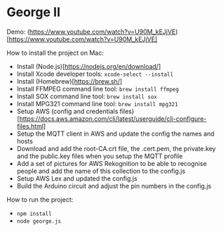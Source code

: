 # George II

Demo:
(https://www.youtube.com/watch?v=U90M_kEJjVE)[https://www.youtube.com/watch?v=U90M_kEJjVE]

How to install the project on Mac:

- Install (Node.js)[https://nodejs.org/en/download/]
- Install Xcode developer tools: `xcode-select --install`
- Install (Homebrew)[https://brew.sh/]
- Install FFMPEG command line tool: `brew install ffmpeg`
- Install SOX command line tool: `brew install sox`
- Install MPG321 command line tool: `brew install mpg321`
- Setup AWS (config and credentials files)[https://docs.aws.amazon.com/cli/latest/userguide/cli-configure-files.html]
- Setup the MQTT client in AWS and update the config the names and hosts
- Download and add the root-CA.crt file, the .cert.pem, the private.key and the public.key files when you setup the MQTT profile
- Add a set of pictures for AWS Rekognition to be able to recognise people and add the name of this collection to the config.js
- Setup AWS Lex and updated the config.js
- Build the Arduino circuit and adjust the pin numbers in the config.js

How to run the project:

- `npm install`
- `node george.js`
